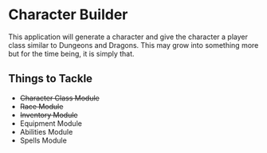 # Character Builder

This application will generate a character and give the character a 
player class similar to Dungeons and Dragons.  This may grow into something more but 
for the time being, it is simply that.

## Things to Tackle
- ~~Character Class Module~~
- ~~Race Module~~
- ~~Inventory Module~~
- Equipment Module
- Abilities Module
- Spells Module
